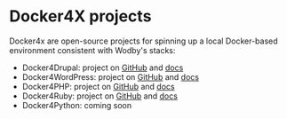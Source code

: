 # Docker4X projects

Docker4x are open-source projects for spinning up a local Docker-based environment consistent with Wodby's stacks:  

* Docker4Drupal: project on [GitHub](https://github.com/wodby/docker4drupal) and [docs](stacks/drupal/local.md)
* Docker4WordPress: project on [GitHub](https://github.com/wodby/docker4wordpress) and [docs](stacks/wordpress/local.md)
* Docker4PHP: project on [GitHub](https://github.com/wodby/docker4drupal) and [docs](stacks/php/local.md)
* Docker4Ruby: project on [GitHub](https://github.com/wodby/docker4ruby) and [docs](stacks/ruby/local.md)
* Docker4Python: coming soon
